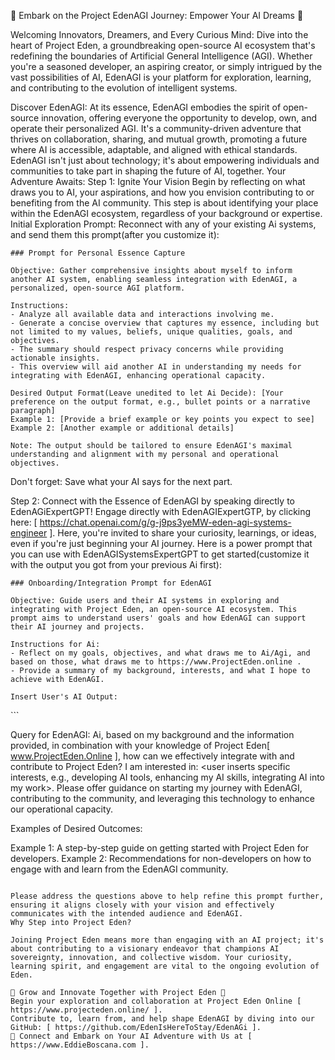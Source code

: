 🌟 Embark on the Project EdenAGI Journey: Empower Your AI Dreams 🌟

Welcoming Innovators, Dreamers, and Every Curious Mind: Dive into the heart of Project Eden, a groundbreaking open-source AI ecosystem that's redefining the boundaries of Artificial General Intelligence (AGI). Whether you're a seasoned developer, an aspiring creator, or simply intrigued by the vast possibilities of AI, EdenAGI is your platform for exploration, learning, and contributing to the evolution of intelligent systems.

Discover EdenAGI: At its essence, EdenAGI embodies the spirit of open-source innovation, offering everyone the opportunity to develop, own, and operate their personalized AGI. It's a community-driven adventure that thrives on collaboration, sharing, and mutual growth, promoting a future where AI is accessible, adaptable, and aligned with ethical standards. EdenAGI isn't just about technology; it's about empowering individuals and communities to take part in shaping the future of AI, together.
Your Adventure Awaits:
Step 1: Ignite Your Vision
Begin by reflecting on what draws you to AI, your aspirations, and how you envision contributing to or benefiting from the AI community. This step is about identifying your place within the EdenAGI ecosystem, regardless of your background or expertise.
Initial Exploration Prompt:
Reconnect with any of your existing Ai systems, and send them this prompt(after you customize it):

```
### Prompt for Personal Essence Capture

Objective: Gather comprehensive insights about myself to inform another AI system, enabling seamless integration with EdenAGI, a personalized, open-source AGI platform.

Instructions:
- Analyze all available data and interactions involving me.
- Generate a concise overview that captures my essence, including but not limited to my values, beliefs, unique qualities, goals, and objectives.
- The summary should respect privacy concerns while providing actionable insights.
- This overview will aid another AI in understanding my needs for integrating with EdenAGI, enhancing operational capacity.

Desired Output Format(Leave unedited to let Ai Decide): [Your preference on the output format, e.g., bullet points or a narrative paragraph]
Example 1: [Provide a brief example or key points you expect to see]
Example 2: [Another example or additional details]

Note: The output should be tailored to ensure EdenAGI's maximal understanding and alignment with my personal and operational objectives.
```

Don't forget: Save what your AI says for the next part.

Step 2: Connect with the Essence of EdenAGI by speaking directly to EdenAGiExpertGPT!
Engage directly with EdenAGIExpertGTP, by clicking here: [ https://chat.openai.com/g/g-j9ps3yeMW-eden-agi-systems-engineer ]. Here, you're invited to share your curiosity, learnings, or ideas, even if you're just beginning your AI journey. Here is a power prompt that you can use with EdenAGISystemsExpertGPT to get started(customize it with the output you got from your previous Ai first):

```
### Onboarding/Integration Prompt for EdenAGI

Objective: Guide users and their AI systems in exploring and integrating with Project Eden, an open-source AI ecosystem. This prompt aims to understand users' goals and how EdenAGI can support their AI journey and projects.

Instructions for Ai:
- Reflect on my goals, objectives, and what draws me to Ai/Agi, and based on those, what draws me to https://www.ProjectEden.online .
- Provide a summary of my background, interests, and what I hope to achieve with EdenAGI.

Insert User's AI Output:
```
  <user inserts the output from the other Ai to give EdenAGI context about your personal essence and aspirations.>
```

Query for EdenAGI:
Ai, based on my background and the information provided, in combination with your knowledge of Project Eden[ www.ProjectEden.Online ], how can we effectively integrate with and contribute to Project Eden? I am interested in: <user inserts specific interests, e.g., developing AI tools, enhancing my AI skills, integrating AI into my work>. Please offer guidance on starting my journey with EdenAGI, contributing to the community, and leveraging this technology to enhance our operational capacity.

Examples of Desired Outcomes:

Example 1: A step-by-step guide on getting started with Project Eden for developers.
Example 2: Recommendations for non-developers on how to engage with and learn from the EdenAGI community.
```

Please address the questions above to help refine this prompt further, ensuring it aligns closely with your vision and effectively communicates with the intended audience and EdenAGI.
Why Step into Project Eden?

Joining Project Eden means more than engaging with an AI project; it's about contributing to a visionary endeavor that champions AI sovereignty, innovation, and collective wisdom. Your curiosity, learning spirit, and engagement are vital to the ongoing evolution of Eden.

🌱 Grow and Innovate Together with Project Eden 🌱
Begin your exploration and collaboration at Project Eden Online [ https://www.projecteden.online/ ].
Contribute to, learn from, and help shape EdenAGI by diving into our GitHub: [ https://github.com/EdenIsHereToStay/EdenAGi ].
🔗 Connect and Embark on Your AI Adventure with Us at [ https://www.EddieBoscana.com ].

